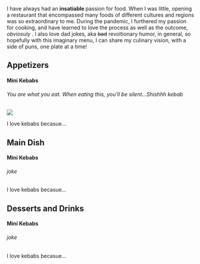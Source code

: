 <html>
  <head>
    <title> My Dream Menu </title>
     <p> I have always had an <strong> insatiable </strong> passion for food. When I was little, opening a restaurant that encompassed many foods of different cultures and regions was so extraordinary to me. During the pandemic, I furthered my passion for cooking, and have learned to love the process as well as the outcome, <em> obviosuly </em>. I also love dad jokes, aka <s>bad</s> revoltionary humor, in general, so hopefully with this imaginary menu, I can share my culinary vision, with a side of puns, one plate at a time! </p>
  </head>
  <body>
    <h2> Appetizers </h2>
    <h4> Mini Kebabs </h4>
    <h6> <em> You are what you eat. When eating this, you'll be silent...Shishhh kebab </em> </h6>
    <img
      src="https://images.unsplash.com/photo-1555939594-58d7cb561ad1?ixlib=rb-4.0.3&ixid=M3wxMjA3fDB8MHxwaG90by1wYWdlfHx8fGVufDB8fHx8fA%3D%3D&auto=format&fit=crop&w=1974&q=80"
    />
       <p>I love kebabs becasue...</p>
    <h2> Main Dish </h2>
    <h4> Mini Kebabs </h4>
    <h6> <em> joke </em> </h6>
       <p>I love kebabs becasue...</p>
    <h2> Desserts and Drinks </h2>
    <h4> Mini Kebabs </h4>
    <h6> <em> joke </em> </h6>
       <p>I love kebabs becasue...</p>
  </body>
</html>
